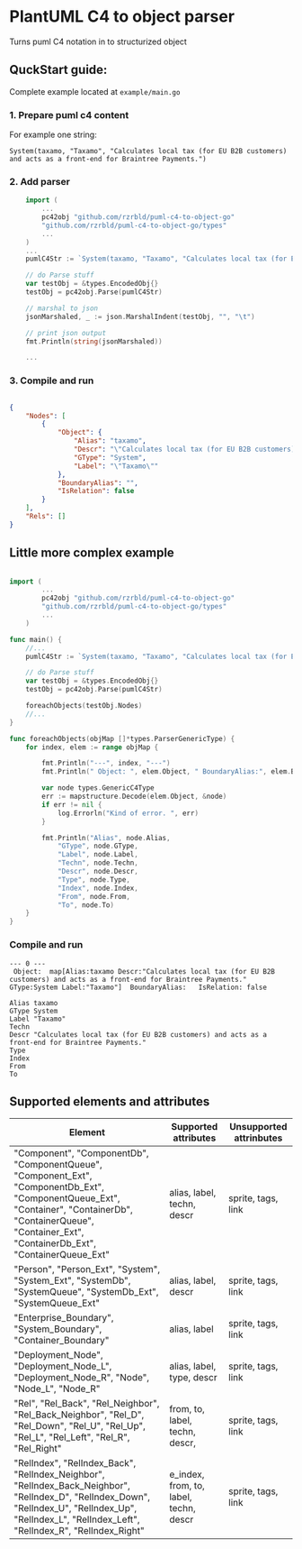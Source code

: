 # PlantUML C4 to object parser

Turns puml C4 notation in to structurized object

## QuckStart guide:

Complete example located at `example/main.go`

### 1. Prepare puml c4 content
For example one string:
``` 
System(taxamo, "Taxamo", "Calculates local tax (for EU B2B customers) and acts as a front-end for Braintree Payments.")

```

### 2. Add parser
```go
    import (
		...
		pc42obj "github.com/rzrbld/puml-c4-to-object-go"
		"github.com/rzrbld/puml-c4-to-object-go/types"
		...
	)
    ...
    pumlC4Str := `System(taxamo, "Taxamo", "Calculates local tax (for EU B2B customers) and acts as a front-end for Braintree Payments.")`

    // do Parse stuff
	var testObj = &types.EncodedObj{}
	testObj = pc42obj.Parse(pumlC4Str)

	// marshal to json
	jsonMarshaled, _ := json.MarshalIndent(testObj, "", "\t")

	// print json output
	fmt.Println(string(jsonMarshaled))

    ...

```

### 3. Compile and run

```json

{
	"Nodes": [
		{
			"Object": {
				"Alias": "taxamo",
				"Descr": "\"Calculates local tax (for EU B2B customers) and acts as a front-end for Braintree Payments.\"",
				"GType": "System",
				"Label": "\"Taxamo\""
			},
			"BoundaryAlias": "",
			"IsRelation": false
		}
	],
	"Rels": []
}

```

## Little more complex example

```go

import (
		...
		pc42obj "github.com/rzrbld/puml-c4-to-object-go"
		"github.com/rzrbld/puml-c4-to-object-go/types"
		...
	)

func main() {
    //...
    pumlC4Str := `System(taxamo, "Taxamo", "Calculates local tax (for EU B2B customers) and acts as a front-end for Braintree Payments.")`

    // do Parse stuff
	var testObj = &types.EncodedObj{}
	testObj = pc42obj.Parse(pumlC4Str)

    foreachObjects(testObj.Nodes)
    //...
}

func foreachObjects(objMap []*types.ParserGenericType) {
	for index, elem := range objMap {

		fmt.Println("---", index, "---")
		fmt.Println(" Object: ", elem.Object, " BoundaryAlias:", elem.BoundaryAlias, " IsRelation:", elem.IsRelation)

		var node types.GenericC4Type
		err := mapstructure.Decode(elem.Object, &node)
		if err != nil {
			log.Errorln("Kind of error. ", err)
		}

		fmt.Println("Alias", node.Alias,
			"GType", node.GType,
			"Label", node.Label,
			"Techn", node.Techn,
			"Descr", node.Descr,
			"Type", node.Type,
			"Index", node.Index,
			"From", node.From,
			"To", node.To)
	}
}

```

### Compile and run

```
--- 0 ---
 Object:  map[Alias:taxamo Descr:"Calculates local tax (for EU B2B customers) and acts as a front-end for Braintree Payments." GType:System Label:"Taxamo"]  BoundaryAlias:   IsRelation: false

Alias taxamo
GType System
Label "Taxamo"
Techn
Descr "Calculates local tax (for EU B2B customers) and acts as a front-end for Braintree Payments."
Type
Index
From
To

```

## Supported elements and attributes

| Element | Supported attributes | Unsupported attrinbutes |
| ------- | -------------------- | -------------------- | 
| "Component", "ComponentDb", "ComponentQueue", "Component_Ext", "ComponentDb_Ext", "ComponentQueue_Ext", "Container", "ContainerDb", "ContainerQueue", "Container_Ext", "ContainerDb_Ext", "ContainerQueue_Ext"   | alias, label, techn, descr  |  sprite, tags, link |
| "Person", "Person_Ext", "System", "System_Ext", "SystemDb", "SystemQueue", "SystemDb_Ext", "SystemQueue_Ext"  | alias, label, descr | sprite, tags, link |
| "Enterprise_Boundary", "System_Boundary", "Container_Boundary" | alias, label | sprite, tags, link |
| "Deployment_Node", "Deployment_Node_L", "Deployment_Node_R", "Node", "Node_L", "Node_R" | alias, label, type, descr | sprite, tags, link |
| "Rel", "Rel_Back", "Rel_Neighbor", "Rel_Back_Neighbor", "Rel_D", "Rel_Down", "Rel_U", "Rel_Up", "Rel_L", "Rel_Left", "Rel_R", "Rel_Right" | from, to, label, techn, descr, | sprite, tags, link |
| "RelIndex", "RelIndex_Back", "RelIndex_Neighbor", "RelIndex_Back_Neighbor", "RelIndex_D", "RelIndex_Down", "RelIndex_U", "RelIndex_Up", "RelIndex_L", "RelIndex_Left", "RelIndex_R", "RelIndex_Right" | e_index, from, to, label, techn, descr | sprite, tags, link |


